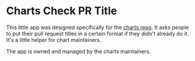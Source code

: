 # Charts Check PR Title

This little app was designed specifically for the [charts repo](https://github.com/helm/charts).
It asks people to put their pull request titles in a certain format if they didn't
already do it. It's a little helper for chart maintainers.

The app is owned and managed by the charts maintainers.